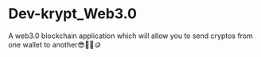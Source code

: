 # Dev-krypt_Web3.0
A web3.0 blockchain application which will allow you to send cryptos from one wallet to another😎🤘🤝🪙
